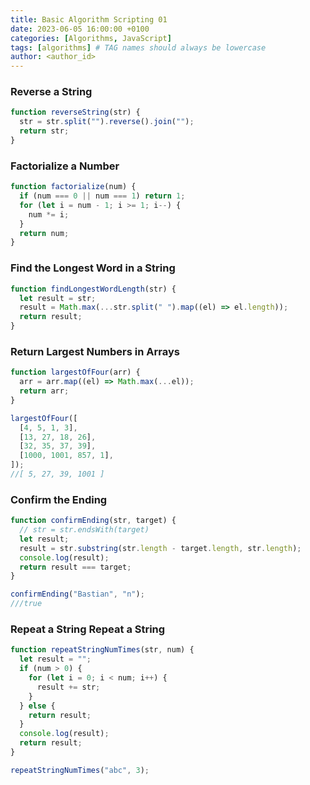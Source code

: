 ```yaml
---
title: Basic Algorithm Scripting 01
date: 2023-06-05 16:00:00 +0100
categories: [Algorithms, JavaScript]
tags: [algorithms] # TAG names should always be lowercase
author: <author_id>
---
```


### Reverse a String

```javascript
function reverseString(str) {
  str = str.split("").reverse().join("");
  return str;
}
```

### Factorialize a Number

```javascript
function factorialize(num) {
  if (num === 0 || num === 1) return 1;
  for (let i = num - 1; i >= 1; i--) {
    num *= i;
  }
  return num;
}
```

### Find the Longest Word in a String

```javascript
function findLongestWordLength(str) {
  let result = str;
  result = Math.max(...str.split(" ").map((el) => el.length));
  return result;
}
```

### Return Largest Numbers in Arrays

```javascript
function largestOfFour(arr) {
  arr = arr.map((el) => Math.max(...el));
  return arr;
}

largestOfFour([
  [4, 5, 1, 3],
  [13, 27, 18, 26],
  [32, 35, 37, 39],
  [1000, 1001, 857, 1],
]);
//[ 5, 27, 39, 1001 ]
```

### Confirm the Ending

```javascript
function confirmEnding(str, target) {
  // str = str.endsWith(target)
  let result;
  result = str.substring(str.length - target.length, str.length);
  console.log(result);
  return result === target;
}

confirmEnding("Bastian", "n");
///true
```

### Repeat a String Repeat a String

```javascript
function repeatStringNumTimes(str, num) {
  let result = "";
  if (num > 0) {
    for (let i = 0; i < num; i++) {
      result += str;
    }
  } else {
    return result;
  }
  console.log(result);
  return result;
}

repeatStringNumTimes("abc", 3);
```
